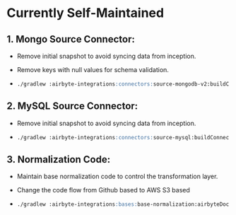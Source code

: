 # Currently Self-Maintained

## 1. Mongo Source Connector:

- Remove initial snapshot to avoid syncing data from inception.
- Remove keys with null values for schema validation.

- ```markdown
  ./gradlew :airbyte-integrations:connectors:source-mongodb-v2:buildConnectorImage

## 2. MySQL Source Connector:

- Remove initial snapshot to avoid syncing data from inception.
  
- ```markdown
  ./gradlew :airbyte-integrations:connectors:source-mysql:buildConnectorImage

## 3. Normalization Code:

- Maintain base normalization code to control the transformation layer.
- Change the code flow from Github based to AWS S3 based

- ```markdown
  ./gradlew :airbyte-integrations:bases:base-normalization:airbyteDocker
